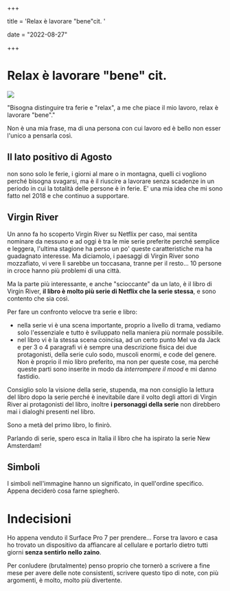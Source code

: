 +++

title = 'Relax è lavorare "bene"cit. '

date = "2022-08-27"

+++

# Relax è lavorare "bene" cit.

![](https://res.cloudinary.com/presobene/image/upload/v1661612153/Wallpaper_gnepgh.png)

"Bisogna distinguire tra ferie e "relax", a me che piace il mio lavoro, relax è lavorare "bene"."

Non è una mia frase, ma di una persona con cui lavoro ed è bello non esser l'unico a pensarla così.

## Il lato positivo di Agosto

non sono solo le ferie, i giorni al mare o in montagna, quelli ci vogliono perché bisogna svagarsi, ma è il riuscire a lavorare senza scadenze in un periodo in cui la totalità delle persone è in ferie. E' una mia idea che mi sono fatto nel 2018 e che continuo a supportare.

## Virgin River
Un anno fa ho scoperto Virgin River su Netflix per caso, mai sentita nominare da nessuno e ad oggi è tra le mie serie preferite perché semplice e leggera, l'ultima stagione ha perso un po' queste caratteristiche ma ha guadagnato interesse. Ma diciamolo, i paesaggi di Virgin River sono mozzafiato, vi vere lì sarebbe un toccasana, tranne per il resto... 10 persone in croce hanno più problemi di una città.

Ma la parte più interessante, e anche "scioccante" da un lato, è il libro di Virgin River, **il libro è molto più serie di Netflix che la serie stessa**, e sono contento che sia così. 

Per fare un confronto velocve tra serie e libro:
- nella serie vi è una scena importante, proprio a livello di trama, vediamo solo l'essenziale e tutto è sviluppato nella maniera più normale possibile.
- nel libro vi è la stessa scena coincisa, ad un certo punto Mel va da Jack e per 3 o 4 paragrafi vi è sempre una descrizione fisica dei due protagonisti, della serie culo sodo, muscoli enormi, e code del genere. Non è proprio il mio libro preferito, ma non per queste cose, ma perché queste parti sono inserite in modo da *interrompere il mood* e mi danno fastidio.


Consiglio solo la visione della serie, stupenda, ma non consiglio la lettura del libro dopo la serie perché è inevitabile dare il volto degli attori di Virgin River ai protagonisti del libro, inoltre **i personaggi della serie** non direbbero mai i dialoghi presenti nel libro.

Sono a metà del primo libro, lo finirò.

Parlando di serie, spero esca in Italia il libro che ha ispirato la serie New Amsterdam! 

## Simboli

I simboli nell'immagine hanno un significato, in quell'ordine specifico. Appena deciderò cosa farne spiegherò.

# Indecisioni

Ho appena venduto il Surface Pro 7 per prendere... Forse tra lavoro e casa ho trovato un dispositivo da affiancare al cellulare e portarlo dietro tutti giorni **senza sentirlo nello zaino**.

Per conludere (brutalmente) penso proprio che tornerò a scrivere a fine mese per avere delle note consistenti, scrivere questo tipo di note, con più argomenti, è molto, molto più divertente.


